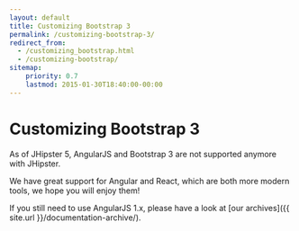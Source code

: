 ```yaml
---
layout: default
title: Customizing Bootstrap 3
permalink: /customizing-bootstrap-3/
redirect_from:
  - /customizing_bootstrap.html
  - /customizing-bootstrap/
sitemap:
    priority: 0.7
    lastmod: 2015-01-30T18:40:00-00:00
---
```


# <i class="fa fa-css3"></i> Customizing Bootstrap 3

As of JHipster 5, AngularJS and Bootstrap 3 are not supported anymore with JHipster.

We have great support for Angular and React, which are both more modern tools, we hope you will enjoy them!

If you still need to use AngularJS 1.x, please have a look at [our archives]({{ site.url }}/documentation-archive/).
